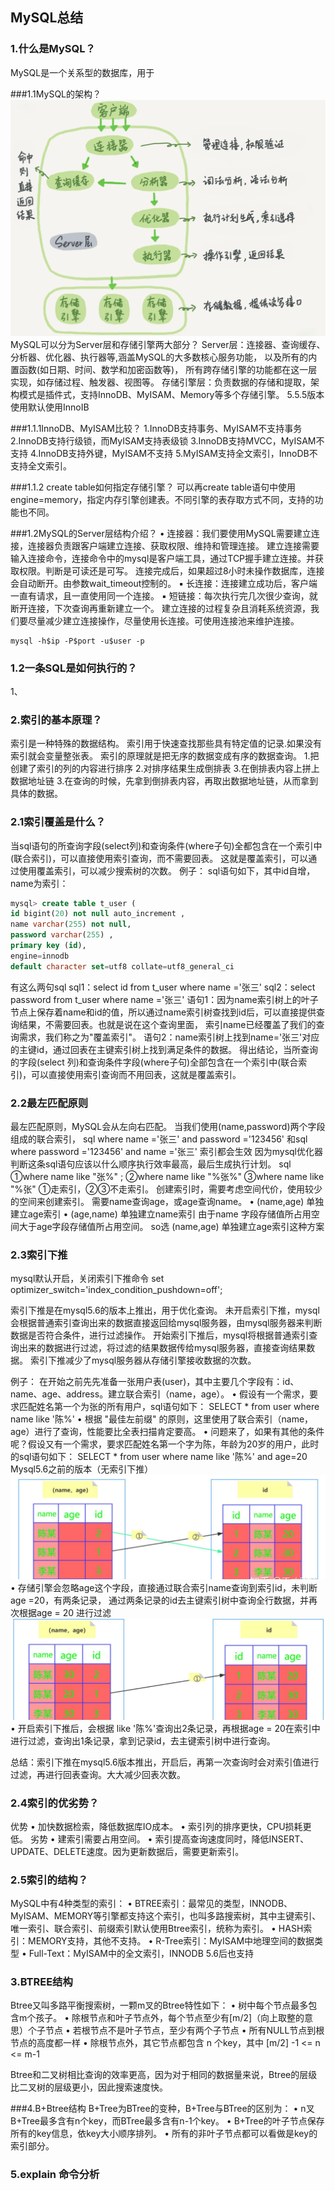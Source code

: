 
## MySQL总结

### 1.什么是MySQL？
MySQL是一个关系型的数据库，用于

###1.1MySQL的架构？
![](./pictures/MySQL架构图.webp)
MySQL可以分为Server层和存储引擎两大部分？
Server层：连接器、查询缓存、分析器、优化器、执行器等,涵盖MySQL的大多数核心服务功能，
        以及所有的内置函数(如日期、时间、数学和加密函数等)，
        所有跨存储引擎的功能都在这一层实现，如存储过程、触发器、视图等。
存储引擎层：负责数据的存储和提取，架构模式是插件式，支持InnoDB、MyISAM、Memory等多个存储引擎。
5.5.5版本使用默认使用InnoIB

###1.1.1InnoDB、MyISAM比较？
1.InnoDB支持事务、MyISAM不支持事务
2.InnoDB支持行级锁，而MyISAM支持表级锁 
3.InnoDB支持MVCC，MyISAM不支持
4.InnoDB支持外键，MyISAM不支持
5.MyISAM支持全文索引，InnoDB不支持全文索引。

###1.1.2 create table如何指定存储引擎？
可以再create table语句中使用engine=memory，指定内存引擎创建表。不同引擎的表存取方式不同，支持的功能也不同。

###1.2MySQL的Server层结构介绍？
• 连接器：我们要使用MySQL需要建立连接，连接器负责跟客户端建立连接、获取权限、维持和管理连接。
建立连接需要输入连接命令，连接命令中的mysql是客户端工具，通过TCP握手建立连接。并获取权限。判断是可读还是可写。
连接完成后，如果超过8小时未操作数据库，连接会自动断开。由参数wait_timeout控制的。
    ▪ 长连接：连接建立成功后，客户端一直有请求，且一直使用同一个连接。
    ▪ 短链接：每次执行完几次很少查询，就断开连接，下次查询再重新建立一个。
建立连接的过程复杂且消耗系统资源，我们要尽量减少建立连接操作，尽量使用长连接。可使用连接池来维护连接。
    
    
```mysql based
mysql -h$ip -P$port -u$user -p
```

### 1.2一条SQL是如何执行的？
1、

### 2.索引的基本原理？
索引是一种特殊的数据结构。
索引用于快速查找那些具有特定值的记录.如果没有索引就会变量整张表。
索引的原理就是把无序的数据变成有序的数据查询。
1.把创建了索引的列的内容进行排序
2.对排序结果生成倒排表
3.在倒排表内容上拼上数据地址链
3.在查询的时候，先拿到倒排表内容，再取出数据地址链，从而拿到具体的数据。

### 2.1索引覆盖是什么？
当sql语句的所查询字段(select列)和查询条件(where子句)全都包含在一个索引中(联合索引)，可以直接使用索引查询，而不需要回表。
这就是覆盖索引，可以通过使用覆盖索引，可以减少搜索树的次数。
例子：
sql语句如下，其中id自增，name为索引：
```sql
mysql> create table t_user (
id bigint(20) not null auto_increment ,
name varchar(255) not null,
password varchar(255) ,
primary key (id),
engine=innodb
default character set=utf8 collate=utf8_general_ci
```
有这么两句sql
sql1：select id from t_user where name ='张三'
sql2：select password from t_user where name ='张三'
语句1：因为name索引树上的叶子节点上保存着name和id的值，所以通过name索引树查找到id后，可以直接提供查询结果，不需要回表。也就是说在这个查询里面，
索引name已经覆盖了我们的查询需求，我们称之为"覆盖索引"。
语句2：name索引树上找到name='张三'对应的主键id，通过回表在主键索引树上找到满足条件的数据。
得出结论，当所查询的字段(select 列)和查询条件字段(where子句)全部包含在一个索引中(联合索引)，可以直接使用索引查询而不用回表，这就是覆盖索引。

### 2.2最左匹配原则
最左匹配原则，MySQL会从左向右匹配。
当我们使用(name,password)两个字段组成的联合索引，
sql where name ='张三' and password ='123456' 和sql where password ='123456' and name ='张三' 索引都会生效
因为mysql优化器判断这条sql语句应该以什么顺序执行效率最高，最后生成执行计划。
sql ①where name like "张%" ;   ②where name like "%张%" ③where name like "%张"
①走索引，②③不走索引。
创建索引时，需要考虑空间代价，使用较少的空间来创建索引。
需要name查询age，或age查询name。
• (name,age) 单独建立age索引
• (age,name) 单独建立name索引
由于name 字段存储值所占用空间大于age字段存储值所占用空间。 so选 (name,age) 单独建立age索引这种方案

### 2.3索引下推
mysql默认开启，关闭索引下推命令
set optimizer_switch='index_condition_pushdown=off';

索引下推是在mysql5.6的版本上推出，用于优化查询。
未开启索引下推，mysql会根据普通索引查询出来的数据直接返回给mysql服务器，由mysql服务器来判断数据是否符合条件，进行过滤操作。
开始索引下推后，mysql将根据普通索引查询出来的数据进行过滤，将过滤的结果数据传给mysql服务器，直接查询结果数据。
索引下推减少了mysql服务器从存储引擎接收数据的次数。

例子：
在开始之前先先准备一张用户表(user)，其中主要几个字段有：id、name、age、address。建立联合索引（name，age）。
• 假设有一个需求，要求匹配姓名第一个为张的所有用户，sql语句如下：
SELECT * from user where  name like '陈%'
• 根据 "最佳左前缀" 的原则，这里使用了联合索引（name，age）进行了查询，性能要比全表扫描肯定要高。
• 问题来了，如果有其他的条件呢？假设又有一个需求，要求匹配姓名第一个字为陈，年龄为20岁的用户，此时的sql语句如下：
SELECT * from user where  name like '陈%' and age=20
Mysql5.6之前的版本（无索引下推）
![](./pictures/索引下推1.png)
• 存储引擎会忽略age这个字段，直接通过联合索引name查询到索引id，未判断 age =20，有两条记录，
  通过两条记录的id去主键索引树中查询全行数据，并再次根据age = 20 进行过滤
![](./pictures/索引下推2.png)
• 开启索引下推后，会根据 like '陈%'查询出2条记录，再根据age = 20在索引中进行过滤，查询出1条记录，拿到记录id，去主键索引树中进行查询。

总结：索引下推在mysql5.6版本推出，开启后，再第一次查询时会对索引值进行过滤，再进行回表查询。大大减少回表次数。

### 2.4索引的优劣势？
优势
• 加快数据检索，降低数据库IO成本。
• 索引列的排序更快，CPU损耗更低。
劣势
• 建索引需要占用空间。
• 索引提高查询速度同时，降低INSERT、UPDATE、DELETE速度。因为更新数据后，需要更新索引。

### 2.5索引的结构？
MySQL中有4种类型的索引：
• BTREE索引：最常见的类型，INNODB、MyISAM、MEMORY等引擎都支持这个索引，也叫多路搜索树，其中主键索引、唯一索引、联合索引、前缀索引默认使用Btree索引，统称为索引。
• HASH索引：MEMORY支持，其他不支持。
• R-Tree索引：MyISAM中地理空间的数据类型
• Full-Text：MyISAM中的全文索引，INNODB 5.6后也支持

### 3.BTREE结构
Btree又叫多路平衡搜索树，一颗m叉的Btree特性如下：
• 树中每个节点最多包含m个孩子。
• 除根节点和叶子节点外，每个节点至少有[m/2]（向上取整的意思）个子节点
• 若根节点不是叶子节点，至少有两个子节点
• 所有NULL节点到根节点的高度都一样
• 除根节点外，其它节点都包含 n 个key，其中 [m/2] -1 <= n <= m-1

Btree和二叉树相比查询的效率更高，因为对于相同的数据量来说，Btree的层级比二叉树的层级更小，因此搜索速度快。

###4.B+Btree结构
B+Tree为BTree的变种，B+Tree与BTree的区别为：
• n叉B+Tree最多含有n个key，而BTree最多含有n-1个key。
• B+Tree的叶子节点保存所有的key信息，依key大小顺序排列。
• 所有的非叶子节点都可以看做是key的索引部分。

### 5.explain 命令分析